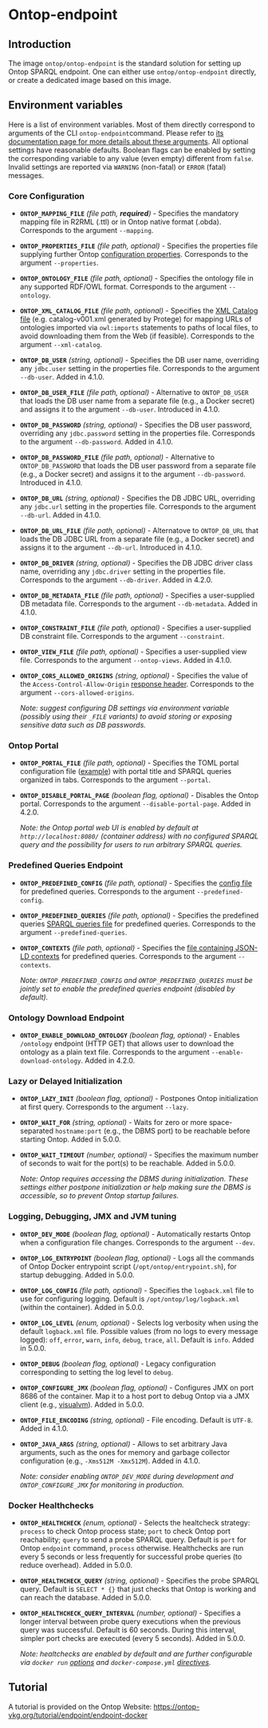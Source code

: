 # Ontop-endpoint

## Introduction

The image `ontop/ontop-endpoint` is the standard solution for setting up Ontop SPARQL endpoint. 
One can either use `ontop/ontop-endpoint` directly, or create a dedicated image based on this image.

## Environment variables
Here is a list of environment variables. Most of them directly correspond to arguments of the CLI `ontop-endpoint`command. Please refer to [its documentation page for more details about these arguments](https://ontop-vkg.org/guide/cli.html#ontop-endpoint). All optional settings have reasonable defaults. Boolean flags can be enabled by setting the corresponding variable to any value (even empty) different from `false`. Invalid settings are reported via `WARNING` (non-fatal) or `ERROR` (fatal) messages.

### Core Configuration

- **`ONTOP_MAPPING_FILE`** *(file path, **required**)* - Specifies the mandatory mapping file in R2RML (.ttl) or in Ontop native format (.obda). Corresponds to the argument `--mapping`.
- **`ONTOP_PROPERTIES_FILE`** *(file path, optional)* - Specifies the properties file supplying further Ontop [configuration properties](https://ontop-vkg.org/guide/advanced/configuration.html). Corresponds to the argument `--properties`.
- **`ONTOP_ONTOLOGY_FILE`** *(file path, optional)* - Specifies the ontology file in any supported RDF/OWL format. Corresponds to the argument `--ontology`.
- **`ONTOP_XML_CATALOG_FILE`** *(file path, optional)* - Specifies the [XML Catalog file](https://protegewiki.stanford.edu/wiki/Importing_Ontologies_in_P41#Protege_and_XML_Catalogs) (e.g. catalog-v001.xml generated by Protege) for mapping URLs of ontologies imported via `owl:imports` statements to paths of local files, to avoid downloading them from the Web (if feasible). Corresponds to the argument `--xml-catalog`.
- **`ONTOP_DB_USER`** *(string, optional)* - Specifies the DB user name, overriding any `jdbc.user` setting in the properties file. Corresponds to the argument `--db-user`. Added in 4.1.0.
- **`ONTOP_DB_USER_FILE`** *(file path, optional)* - Alternative to `ONTOP_DB_USER` that loads the DB user name from a separate file (e.g., a Docker secret) and assigns it to the argument `--db-user`. Introduced in 4.1.0.
- **`ONTOP_DB_PASSWORD`** *(string, optional)* - Specifies the DB user password, overriding any `jdbc.password` setting in the properties file. Corresponds to the argument `--db-password`. Added in 4.1.0.
- **`ONTOP_DB_PASSWORD_FILE`** *(file path, optional)* - Alternative to `ONTOP_DB_PASSWORD` that loads the DB user password from a separate file (e.g., a Docker secret) and assigns it to the argument `--db-password`. Introduced in 4.1.0.
- **`ONTOP_DB_URL`** *(string, optional)* - Specifies the DB JDBC URL, overriding any `jdbc.url` setting in the properties file. Corresponds to the argument `--db-url`. Added in 4.1.0.
- **`ONTOP_DB_URL_FILE`** *(file path, optional)* - Alternatove to `ONTOP_DB_URL` that loads the DB JDBC URL from a separate file (e.g., a Docker secret) and assigns it to the argument `--db-url`. Introduced in 4.1.0.
- **`ONTOP_DB_DRIVER`** *(string, optional)* - Specifies the DB JDBC driver class name, overriding any `jdbc.driver` setting in the properties file. Corresponds to the argument `--db-driver`. Added in 4.2.0.
- **`ONTOP_DB_METADATA_FILE`** *(file path, optional)* - Specifies a user-supplied DB metadata file. Corresponds to the argument `--db-metadata`. Added in 4.1.0.
- **`ONTOP_CONSTRAINT_FILE`** *(file path, optional)* - Specifies a user-supplied DB constraint file. Corresponds to the argument `--constraint`.
- **`ONTOP_VIEW_FILE`** *(file path, optional)* - Specifies a user-supplied view file. Corresponds to the argument `--ontop-views`. Added in 4.1.0.
- **`ONTOP_CORS_ALLOWED_ORIGINS`** *(string, optional)* - Specifies the value of the `Access-Control-Allow-Origin` [response header](https://en.wikipedia.org/wiki/Cross-origin_resource_sharing#Response_headers). Corresponds to the argument `--cors-allowed-origins`.

  *Note: suggest configuring DB settings via environment variable (possibly using their `_FILE` variants) to avoid storing or exposing sensitive data such as DB passwords.*

### Ontop Portal

- **`ONTOP_PORTAL_FILE`** *(file path, optional)* - Specifies the TOML portal configuration file ([example](https://ontop-vkg.org/examples/example-portal.toml)) with portal title and SPARQL queries organized in tabs. Corresponds to the argument `--portal`.
- **`ONTOP_DISABLE_PORTAL_PAGE`** *(boolean flag, optional)* - Disables the Ontop portal. Corresponds to the argument `--disable-portal-page`. Added in 4.2.0.

  *Note: the Ontop portal web UI is enabled by default at `http://localhost:8080/` (container address) with no configured SPARQL query and the possibility for users to run arbitrary SPARQL queries.*

### Predefined Queries Endpoint

- **`ONTOP_PREDEFINED_CONFIG`** *(file path, optional)* - Specifies the [config file](https://ontop-vkg.org/guide/advanced/predefined.html#configuration) for predefined queries. Corresponds to the argument `--predefined-config`.
- **`ONTOP_PREDEFINED_QUERIES`** *(file path, optional)* - Specifies the predefined queries [SPARQL queries file](https://ontop-vkg.org/guide/advanced/predefined.html#predefined-queries) for predefined queries. Corresponds to the argument `--predefined-queries`.
- **`ONTOP_CONTEXTS`** *(file path, optional)* - Specifies the [file containing JSON-LD contexts](https://ontop-vkg.org/guide/advanced/predefined.html#cache-for-the-json-ld-contexts) for predefined queries. Corresponds to the argument `--contexts`.

  *Note: `ONTOP_PREDEFINED_CONFIG` and `ONTOP_PREDEFINED_QUERIES` must be jointly set to enable the predefined queries endpoint (disabled by default).*

### Ontology Download Endpoint

- **`ONTOP_ENABLE_DOWNLOAD_ONTOLOGY`** *(boolean flag, optional)* - Enables `/ontology` endpoint (HTTP GET) that allows user to download the ontology as a plain text file. Corresponds to the argument `--enable-download-ontology`. Added in 4.2.0.

### Lazy or Delayed Initialization

- **`ONTOP_LAZY_INIT`** *(boolean flag, optional)* - Postpones Ontop initialization at first query. Corresponds to the argument `--lazy`.
- **`ONTOP_WAIT_FOR`** *(string, optional)* - Waits for zero or more space-separated `hostname:port` (e.g., the DBMS port) to be reachable before starting Ontop. Added in 5.0.0.
- **`ONTOP_WAIT_TIMEOUT`** *(number, optional)* - Specifies the maximum number of seconds to wait for the port(s) to be reachable. Added in 5.0.0.

  *Note: Ontop requires accessing the DBMS during initialization. These settings either postpone initialization or help making sure the DBMS is accessible, so to prevent Ontop startup failures.*

### Logging, Debugging, JMX and JVM tuning

- **`ONTOP_DEV_MODE`** *(boolean flag, optional)* - Automatically restarts Ontop when a configuration file changes. Corresponds to the argument `--dev`.
- **`ONTOP_LOG_ENTRYPOINT`** *(boolean flag, optional)* - Logs all the commands of Ontop Docker entrypoint script (`/opt/ontop/entrypoint.sh`), for startup debugging. Added in 5.0.0.
- **`ONTOP_LOG_CONFIG`** *(file path, optional)* - Specifies the `logback.xml` file to use for configuring logging. Default is `/opt/ontop/log/logback.xml` (within the container). Added in 5.0.0.
- **`ONTOP_LOG_LEVEL`** *(enum, optional)* - Selects log verbosity when using the default `logback.xml` file. Possible values (from no logs to every message logged): `off`, `error`, `warn`, `info`, `debug`, `trace`, `all`. Default is `info`. Added in 5.0.0.
- **`ONTOP_DEBUG`** *(boolean flag, optional)* - Legacy configuration corresponding to setting the log level to `debug`.
- **`ONTOP_CONFIGURE_JMX`** *(boolean flag, optional)* - Configures JMX on port 8686 of the container. Map it to a host port to debug Ontop via a JMX client (e.g., [visualvm](https://visualvm.github.io/)). Added in 5.0.0.
- **`ONTOP_FILE_ENCODING`** *(string, optional)* - File encoding. Default is `UTF-8`. Added in 4.1.0.
- **`ONTOP_JAVA_ARGS`** *(string, optional)* - Allows to set arbitrary Java arguments, such as the ones for memory and garbage collector configuration (e.g., `-Xms512M -Xmx512M`). Added in 4.1.0.

  *Note: consider enabling `ONTOP_DEV_MODE` during development and `ONTOP_CONFIGURE_JMX` for monitoring in production.*

### Docker Healthchecks

- **`ONTOP_HEALTHCHECK`** *(enum, optional)* - Selects the healtcheck strategy: `process` to check Ontop process state; `port` to check Ontop port reachability; `query` to send a probe SPARQL query. Default is `port` for Ontop `endpoint` command, `process` otherwise. Healthchecks are run every 5 seconds or less frequently for successful probe queries (to reduce overhead). Added in 5.0.0.
- **`ONTOP_HEALTHCHECK_QUERY`** *(string, optional)* - Specifies the probe SPARQL query. Default is `SELECT * {}` that just checks that Ontop is working and can reach the database. Added in 5.0.0.
- **`ONTOP_HEALTHCHECK_QUERY_INTERVAL`** *(number, optional)* - Specifies a longer interval between probe query executions when the previous query was successful. Default is 60 seconds. During this interval, simpler port checks are executed (every 5 seconds). Added in 5.0.0.

  *Note: healtchecks are enabled by default and are further configurable via `docker run` [options](https://docs.docker.com/engine/reference/run/#healthcheck) and `docker-compose.yml` [directives](https://docs.docker.com/compose/compose-file/compose-file-v3/#healthcheck).*

## Tutorial

A tutorial is provided on the Ontop Website: https://ontop-vkg.org/tutorial/endpoint/endpoint-docker
